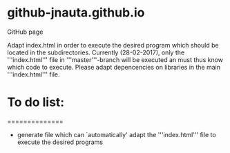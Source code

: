 # github-jnauta.github.io
GitHub page

Adapt index.html in order to execute the desired program which should be located in the subdirectories. Currently (28-02-2017), only the '''index.html''' file in '''master'''-branch will be executed an must thus know which code to execute. Please adapt depencencies on libraries in the main '''index.html''' file. 

# To do list:
==============
* generate file which can `automatically' adapt the '''index.html''' file to execute the desired programs